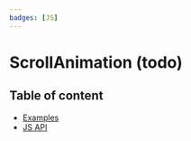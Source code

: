 ```yaml
---
badges: [JS]
---
```


# ScrollAnimation (todo) <Badges :texts="$frontmatter.badges" />

## Table of content

- [Examples](./examples.html)
- [JS API](./js-api.html)


